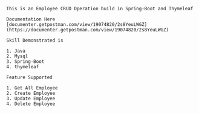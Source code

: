     This is an Employee CRUD Operation build in Spring-Boot and Thymeleaf
    
    Documentation Here 
    [documenter.getpostman.com/view/19074820/2s8YeuLWGZ](https://documenter.getpostman.com/view/19074820/2s8YeuLWGZ)
    
    Skill Demonstrated is
    
    1. Java
    2. Mysql
    3. Spring-Boot
    4. thymeleaf
    
    Feature Supported
    
    1. Get All Employee
    2. Create Employee
    3. Update Employee
    4. Delete Employee
    
